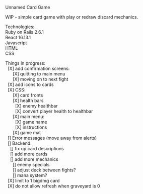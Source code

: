 Unnamed Card Game

WIP - simple card game with play or redraw discard mechanics.

Technologies:  
Ruby on Rails 2.6.1  
React 16.13.1  
Javascript  
HTML  
CSS  

Things in progress:  
&nbsp;&nbsp;[X] add confirmation screens:  
&nbsp;&nbsp;&nbsp;&nbsp;&nbsp;&nbsp;[X] quitting to main menu   
&nbsp;&nbsp;&nbsp;&nbsp;&nbsp;&nbsp;[X] moving on to next fight  
&nbsp;&nbsp;[X] add icons to cards  
&nbsp;&nbsp;[X] CSS:  
&nbsp;&nbsp;&nbsp;&nbsp;&nbsp;&nbsp;[X] card fronts   
&nbsp;&nbsp;&nbsp;&nbsp;&nbsp;&nbsp;[X] health bars   
&nbsp;&nbsp;&nbsp;&nbsp;&nbsp;&nbsp;&nbsp;&nbsp;[X] enemy healthbar   
&nbsp;&nbsp;&nbsp;&nbsp;&nbsp;&nbsp;&nbsp;&nbsp;[X] convert player health to healthbar   
&nbsp;&nbsp;&nbsp;&nbsp;&nbsp;&nbsp;[X] main menu:    
&nbsp;&nbsp;&nbsp;&nbsp;&nbsp;&nbsp;&nbsp;&nbsp;[X] game name    
&nbsp;&nbsp;&nbsp;&nbsp;&nbsp;&nbsp;&nbsp;&nbsp;[X] instructions    
&nbsp;&nbsp;&nbsp;&nbsp;&nbsp;&nbsp;[X] game mat   
&nbsp;&nbsp;[] Error messages (move away from alerts)     
&nbsp;&nbsp;[] Backend:     
&nbsp;&nbsp;&nbsp;&nbsp;[] fix up card descriptions     
&nbsp;&nbsp;&nbsp;&nbsp;[] add more cards   
&nbsp;&nbsp;&nbsp;&nbsp;[] add more mechanics          
&nbsp;&nbsp;&nbsp;&nbsp;&nbsp;&nbsp;[] enemy specials   
&nbsp;&nbsp;&nbsp;&nbsp;&nbsp;&nbsp;[] adjust deck between fights?     
&nbsp;&nbsp;&nbsp;&nbsp;&nbsp;&nbsp;[] mana system?      
&nbsp;&nbsp;[X] limit to 1 bigdmg card    
&nbsp;&nbsp;[X] do not allow refresh when graveyard is 0
